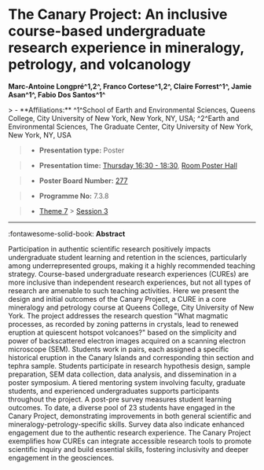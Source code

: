 # The Canary Project: An inclusive course-based undergraduate research experience in mineralogy, petrology, and volcanology

**Marc-Antoine Longpré^1,2^, Franco Cortese^1,2^, Claire Forrest^1^, Jamie Asan^1^, Fabio Dos Santos^1^**

<!-- more -->> - **Affiliations:** ^1^School of Earth and Environmental Sciences, Queens College, City University of New York, New York, NY, USA; ^2^Earth and Environmental Sciences, The Graduate Center, City University of New York, New York, NY, USA

> - **Presentation type:** Poster

> - **Presentation time:** [Thursday 16:30 - 18:30](../sessions_comparison.md#__tabbed_3_6), [Room Poster Hall](../maps_venue.md#__tabbed_1_1)

> - **Poster Board Number:** [277](../map_poster_boards.md#thursday)

> - **Programme No:** 7.3.8

> - [Theme 7](../theme7.md) > [Session 3](../sessions/session-7-3.md)

--- 

:fontawesome-solid-book: **Abstract**

Participation in authentic scientific research positively impacts undergraduate student learning and retention in the sciences, particularly among underrepresented groups, making it a highly recommended teaching strategy. Course-based undergraduate research experiences (CUREs) are more inclusive than independent research experiences, but not all types of research are amenable to such teaching activities. Here we present the design and initial outcomes of the Canary Project, a CURE in a core mineralogy and petrology course at Queens College, City University of New York. The project addresses the research question "What magmatic processes, as recorded by zoning patterns in crystals, lead to renewed eruption at quiescent hotspot volcanoes?" based on the simplicity and power of backscattered electron images acquired on a scanning electron microscope (SEM). Students work in pairs, each assigned a specific historical eruption in the Canary Islands and corresponding thin section and tephra sample. Students participate in research hypothesis design, sample preparation, SEM data collection, data analysis, and dissemination in a poster symposium. A tiered mentoring system involving faculty, graduate students, and experienced undergraduates supports participants throughout the project. A post-pre survey measures student learning outcomes. To date, a diverse pool of 23 students have engaged in the Canary Project, demonstrating improvements in both general scientific and mineralogy-petrology-specific skills. Survey data also indicate enhanced engagement due to the authentic research experience. The Canary Project exemplifies how CUREs can integrate accessible research tools to promote scientific inquiry and build essential skills, fostering inclusivity and deeper engagement in the geosciences.

